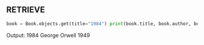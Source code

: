 ## RETRIEVE

```python
book = Book.objects.get(title="1984") print(book.title, book.author, book.publication_year)
```

Output: 1984 George Orwell 1949
